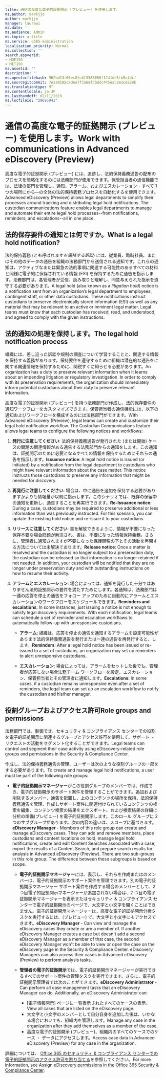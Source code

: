 ```yaml
---
title: 通信の高度な電子的証拠開示 (プレビュー) を使用します。
ms.author: markjjo
author: markjjo
manager: laurawi
ms.date: ''
ms.audience: Admin
ms.topic: article
ms.service: o365-administration
localization_priority: Normal
ms.collection: ''
search.appverid:
- MOE150
- MET150
ms.assetid: ''
description: ''
ms.openlocfilehash: 962bd13f66ec8fe4f3385656f1241dd5fb5c4dcf
ms.sourcegitcommit: 7e2a0185cadea7f3a6afc5ddc445eac2e1ce22eb
ms.translationtype: MT
ms.contentlocale: ja-JP
ms.lasthandoff: 02/11/2019
ms.locfileid: "29695043"
---
```

# <a name="work-with-communications-in-advanced-ediscovery-preview"></a><span data-ttu-id="4b2ba-102">通信の高度な電子的証拠開示 (プレビュー) を使用します。</span><span class="sxs-lookup"><span data-stu-id="4b2ba-102">Work with communications in Advanced eDiscovery (Preview)</span></span>

<span data-ttu-id="4b2ba-p101">高度な電子的証拠開示 (プレビュー) には、追跡し、法的保持義務通告の配布のプロセスを簡略化するのには法務部門が使用できます。保管担当者の通信機能では、法律の部門を管理し、通知、アラーム、およびエスカレーション - すべて 1 つの場所にから--の全体の法的保持義務プロセスを自動化するを使用できます。</span><span class="sxs-lookup"><span data-stu-id="4b2ba-p101">Advanced eDiscovery (Preview) allows legal departments to simplify their processes around tracking and distributing legal hold notifications. The custodian communications feature enables legal departments to manage and automate their entire legal hold processes--from notifications, reminders, and escalations--all in one place.</span></span>

## <a name="what-is-a-legal-hold-notification"></a><span data-ttu-id="4b2ba-105">法的保存要件の通知とは何ですか。</span><span class="sxs-lookup"><span data-stu-id="4b2ba-105">What is a legal hold notification?</span></span>

<span data-ttu-id="4b2ba-p102">法的保持義務 (とも呼ばれます*を保持する訴訟*) には、従業員、臨時社員、またはその他のデータの通告を組織の法務部門から送信される通知です。これらの通知は、アクティブなまたは緊急の法的事項に関連する可能性のあるすべての材料と同様に電子的に保存されている情報 (ESI) を保持するために通告を指示します。法務部門は、各管理者が受信、読み取りと理解し、同意与えられた指示を遵守する必要があります。</span><span class="sxs-lookup"><span data-stu-id="4b2ba-p102">A legal hold (also known as a *litigation hold*) notice is a notification sent from an organization’s legal department to employees, contingent staff, or other data custodians. These notifications instruct custodians to preserve electronically stored information (ESI) as well as any material that may be relevant to an active or imminent legal matter. Legal teams must know that each custodian has received, read, and understood, and agreed to comply with the given instructions.</span></span>

## <a name="the-legal-hold-notification-process"></a><span data-ttu-id="4b2ba-109">法的通知の処理を保持します。</span><span class="sxs-lookup"><span data-stu-id="4b2ba-109">The legal hold notification process</span></span>

<span data-ttu-id="4b2ba-p103">組織には、差し迫った訴訟や規制の調査について学習することと、関連する情報を保持する義務があります。保持要件を遵守するために組織は潜在的な通告をに関する関連情報を保持するために、関税すぐに知らせる必要があります。</span><span class="sxs-lookup"><span data-stu-id="4b2ba-p103">An organization has a duty to preserve relevant information when it learns about an impending litigation or regulatory investigation. In order to comply with its preservation requirements, the organization should immediately inform potential custodians about their duty to preserve relevant information.</span></span> 

<span data-ttu-id="4b2ba-p104">高度な電子的証拠開示 (プレビュー) を持つ法務部門が作成し、法的保存要件の通知ワークフローをカスタマイズできます。保管担当者の通信機能には、以下の通知およびワークフローを構成するのには法務部門ができます。</span><span class="sxs-lookup"><span data-stu-id="4b2ba-p104">With Advanced eDiscovery (Preview), legal teams can create and customize their legal hold notification workflow. The Custodian Communications feature allows legal teams to configure the following notices and workflows:</span></span>

1. <span data-ttu-id="4b2ba-p105">**発行に注意してください**: 法的保持義務通告が発行された (または開始) ケースの問題の関連情報がある通告する法務部門からの通知をします。この通知は、証拠開示のために必要となるすべての情報を保持するためにそれらの通告を指示します。</span><span class="sxs-lookup"><span data-stu-id="4b2ba-p105">**Issuance notice**: A legal hold notice is issued (or initiated) by a notification from the legal department to custodians who might have relevant information about the case matter. This notice instructs those custodians to preserve any information that might be needed for discovery.</span></span> 
   
2.  <span data-ttu-id="4b2ba-p106">**再発行に注意してください**: 場合は、中に通告を追加を保持する必要がありますかよりも情報量が以前に指示します。このシナリオでは、既存の保留中の通知を更新し、通告することを再実行できます。</span><span class="sxs-lookup"><span data-stu-id="4b2ba-p106">**Re-Issuance notice**: During a case, custodians may be required to preserve additional or less information than was previously instructed. For this scenario, you can update the existing hold notice and re-issue it to your custodians.</span></span>

3.  <span data-ttu-id="4b2ba-p107">**リリースに注意してください**: 書を解放できるように、情報が不要になった保存不要な場合問題が解決され、書は、不要になった情報保持義務。さらに、管理者に通知されますが不要になった保護関税の下とその活動を再開する方法については未解決であります。</span><span class="sxs-lookup"><span data-stu-id="4b2ba-p107">**Release notice**: Once a matter is resolved and the custodian is no longer subject to a preservation duty, the custodian can be released so that information is no longer retained if not needed. In addition, your custodian will be notified that they are no longer under preservation duty and with outstanding instructions on how to resume their activity.</span></span>

4. <span data-ttu-id="4b2ba-p108">**アラームとエスカレーション**: 場合によっては、通知を発行した十分ではありません法的証拠開示の要件を満たすためにします。各通知は、法務部門は一連の応答を停止の通告をフォロー アップのために自動的にアラームとエスカレーションのワークフローをスケジュールできます。</span><span class="sxs-lookup"><span data-stu-id="4b2ba-p108">**Reminders and escalations**: In some instances, just issuing a notice is not enough to satisfy legal discovery requirements. With each notification, legal teams can schedule a set of reminder and escalation workflows to automatically follow-up with unresponsive custodians.</span></span>

    - <span data-ttu-id="4b2ba-122">**アラーム**: 組織は、応答を停止の通告を通知するアラームを設定可能性があります法的保持義務通告を発行または一連の通告を再発行すると、します。</span><span class="sxs-lookup"><span data-stu-id="4b2ba-122">**Reminders**:  After a legal hold notice has been issued or re-issued to a set of custodians, an organization may set up reminders to alert unresponsive custodians.</span></span> 

    - <span data-ttu-id="4b2ba-123">**エスカレーション**: 場合によっては、アラームをセットした後でも、管理者が応答しない場合法務チーム ワークフローを設定、エスカレーション、保管担当者とその管理者に通知します。</span><span class="sxs-lookup"><span data-stu-id="4b2ba-123">**Escalations**: In some cases, if a custodian remains unresponsive even after a set of reminders, the legal team can set up an escalation workflow to notify the custodian and his/her manager.</span></span>

## <a name="role-groups-and-permissions"></a><span data-ttu-id="4b2ba-124">役割グループおよびアクセス許可</span><span class="sxs-lookup"><span data-stu-id="4b2ba-124">Role groups and permissions</span></span> 

<span data-ttu-id="4b2ba-125">法務部門では、制御でき、セキュリティ & コンプライアンス センターでの役割を電子的証拠開示に関連するグループとアクセス許可を使用して、サポート ・ リクエストの活動をセグメント化することができます。</span><span class="sxs-lookup"><span data-stu-id="4b2ba-125">Legal teams can control and segment their case activity using eDiscovery-related role groups and permissions in the Security & Compliance Center.</span></span> 

<span data-ttu-id="4b2ba-126">作成し、法的保持義務通告の管理、ユーザーは次のような役割グループの一部をする必要があります。</span><span class="sxs-lookup"><span data-stu-id="4b2ba-126">To create and manage legal hold notifications, a user must be part of the following role groups:</span></span>

- <span data-ttu-id="4b2ba-p109">**電子的証拠開示マネージャー**がこの役割グループのメンバーでは、作成でき、電子的証拠開示のサポート案件を管理することができます。追加および削除するメンバー、通告を配置し、上のコンテンツの場所を保持、法的保持義務通告を管理、作成しサポート案件に関連付けられているコンテンツの検索を編集、コンテンツ検索の結果をエクスポート、および検索結果の詳細に分析の準備(プレビュー) を電子的証拠開示します。このロール グループに 2 つのサブグループがあります。次の内容の違いは、スコープに基づきます。</span><span class="sxs-lookup"><span data-stu-id="4b2ba-p109">**eDiscovery Manager** - Members of this role group can create and manage eDiscovery cases. They can add and remove members, place custodians and content locations on hold, manage legal hold notifications, create and edit Content Searches associated with a case, export the results of a Content Search, and prepare search results for analysis in Advanced eDiscovery (Preview). There are two sub-groups in this role group. The difference between these subgroups is based on scope.</span></span>

  - <span data-ttu-id="4b2ba-p110">**電子的証拠開示マネージャー**には、表示し、それらを作成またはのメンバーは、電子的証拠開示のサポート案件を管理できます。別の電子的証拠開示マネージャー サポート案件を作成する場合のメンバーとして、2 つ目電子的証拠開示マネージャーが追加されない場合は、2 つ目の電子証拠開示マネージャーを表示またはセキュリティ & コンプライアンス センターで電子的証拠開示のページで、大文字と小文字を開くことはできません。電子的証拠開示マネージャーは、高度な電子的証拠開示分析タスクを実行するには、(プレビュー) で、大文字と小文字にもアクセスできます。</span><span class="sxs-lookup"><span data-stu-id="4b2ba-p110">**eDiscovery Manager** - Can view and manage the eDiscovery cases they create or are a member of. If another eDiscovery Manager creates a case but doesn't add a second eDiscovery Manager as a member of that case, the second eDiscovery Manager won't be able to view or open the case on the eDiscovery page in the Security & Compliance Center. eDiscovery Managers can also access their cases in Advanced eDiscovery (Preview) to perform analysis tasks.</span></span>

  - <span data-ttu-id="4b2ba-p111">**管理者の電子的証拠開示**では、電子的証拠開示マネージャーが実行できるすべてのサポート案件の管理タスクを実行できます。さらに、電子的証拠開示管理者では次のことができます。</span><span class="sxs-lookup"><span data-stu-id="4b2ba-p111">**eDiscovery Administrator** - Can perform all case management tasks that an eDiscovery Manager can do. Additionally, an eDiscovery Administrator can:</span></span>
    
    - <span data-ttu-id="4b2ba-136">[電子情報開示] ページに一覧表示されたすべてのケースの表示。</span><span class="sxs-lookup"><span data-stu-id="4b2ba-136">View all cases that are listed on the eDiscovery page.</span></span>
    - <span data-ttu-id="4b2ba-137">大文字と小文字のメンバーとして自分自身を追加した後は、いかなる場合においても、組織内を管理します。</span><span class="sxs-lookup"><span data-stu-id="4b2ba-137">Manage any case in the organization after they add themselves as a member of the case.</span></span>
    - <span data-ttu-id="4b2ba-138">高度な電子的証拠開示 (プレビュー)、組織内のすべてのケースでのケース ・ データにアクセスします。</span><span class="sxs-lookup"><span data-stu-id="4b2ba-138">Access case data in Advanced eDiscovery (Preview) for any case in the organization.</span></span>

<span data-ttu-id="4b2ba-139">詳細については、 [Office 365 のセキュリティ & コンプライアンス センターでの電子的証拠開示のアクセス許可を割り当てる](../assign-ediscovery-permissions.md)を参照してください。</span><span class="sxs-lookup"><span data-stu-id="4b2ba-139">For more information, see [Assign eDiscovery permissions in the Office 365 Security & Compliance Center](../assign-ediscovery-permissions.md).</span></span>